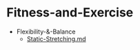 
# Fitness-and-Exercise

- Flexibility-&-Balance
  - [Static-Stretching.md](./Static-Stretching.md)

